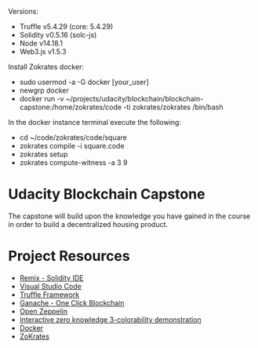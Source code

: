 Versions:

* Truffle v5.4.29 (core: 5.4.29)
* Solidity v0.5.16 (solc-js)
* Node v14.18.1
* Web3.js v1.5.3

Install Zokrates docker:

* sudo usermod -a -G docker [your_user]
* newgrp docker
* docker run -v ~/projects/udacity/blockchain/blockchain-capstone:/home/zokrates/code -ti zokrates/zokrates /bin/bash

In the docker instance terminal execute the following:

* cd ~/code/zokrates/code/square
* zokrates compile -i square.code
* zokrates setup
* zokrates compute-witness -a 3 9


# Udacity Blockchain Capstone

The capstone will build upon the knowledge you have gained in the course in order to build a decentralized housing product. 

# Project Resources

* [Remix - Solidity IDE](https://remix.ethereum.org/)
* [Visual Studio Code](https://code.visualstudio.com/)
* [Truffle Framework](https://truffleframework.com/)
* [Ganache - One Click Blockchain](https://truffleframework.com/ganache)
* [Open Zeppelin ](https://openzeppelin.org/)
* [Interactive zero knowledge 3-colorability demonstration](http://web.mit.edu/~ezyang/Public/graph/svg.html)
* [Docker](https://docs.docker.com/install/)
* [ZoKrates](https://github.com/Zokrates/ZoKrates)
